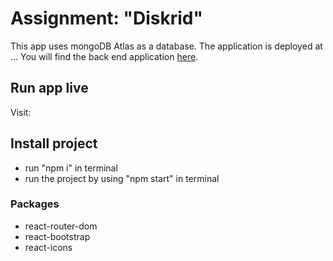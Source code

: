 # Assignment: "Diskrid"

This app uses mongoDB Atlas as a database. The application is deployed at ... You will find the back end application [here]().

## Run app live 

Visit: []()


## Install project 

- run "npm i" in terminal
- run the project by using "npm start" in terminal

### Packages
- react-router-dom
- react-bootstrap
- react-icons
